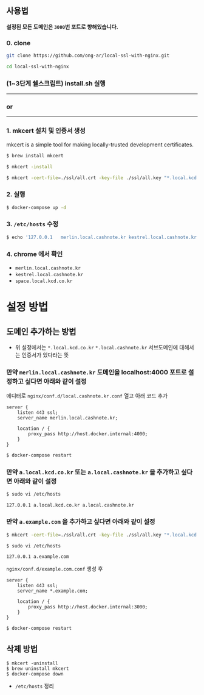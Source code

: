 ## 사용법

**설정된 모든 도메인은 `3000`번 포트로 향해있습니다.**

### 0. clone

```bash
git clone https://github.com/ong-ar/local-ssl-with-nginx.git

cd local-ssl-with-nginx
```

### (1~3단계 쉘스크립트) install.sh 실행

---

### or

---

### 1. mkcert 설치 및 인증서 생성

mkcert is a simple tool for making locally-trusted development certificates.

```bash
$ brew install mkcert

$ mkcert -install

$ mkcert -cert-file=./ssl/all.crt -key-file ./ssl/all.key "*.local.kcd.co.kr" "*.local.cashnote.kr"
```

### 2. 실행

```bash
$ docker-compose up -d
```

### 3. `/etc/hosts` 수정

```bash
$ echo '127.0.0.1   merlin.local.cashnote.kr kestrel.local.cashnote.kr space.local.kcd.co.kr' | sudo tee -a /etc/hosts
```

### 4. chrome 에서 확인

- `merlin.local.cashnote.kr`
- `kestrel.local.cashnote.kr`
- `space.local.kcd.co.kr`

# 설정 방법

## 도메인 추가하는 방법

- 위 설정에서는 `*.local.kcd.co.kr` `*.local.cashnote.kr` 서브도메인에 대해서는 인증서가 있다라는 뜻

### 만약 `merlin.local.cashnote.kr` 도메인을 localhost:4000 포트로 설정하고 싶다면 아래와 같이 설정

에디터로 `nginx/conf.d/local.cashnote.kr.conf` 열고 아래 코드 추가

```
server {
    listen 443 ssl;
    server_name merlin.local.cashnote.kr;

    location / {
        proxy_pass http://host.docker.internal:4000;
    }
}
```

```bash
$ docker-compose restart
```

### 만약 `a.local.kcd.co.kr` 또는 `a.local.cashnote.kr` 을 추가하고 싶다면 아래와 같이 설정

```bash
$ sudo vi /etc/hosts
```

```
127.0.0.1 a.local.kcd.co.kr a.local.cashnote.kr
```

### 만약 `a.example.com` 을 추가하고 싶다면 아래와 같이 설정

```bash
$ mkcert -cert-file=./ssl/all.crt -key-file ./ssl/all.key "*.local.kcd.co.kr" "*.local.cashnote.kr" "*.example.com"
```

```bash
$ sudo vi /etc/hosts
```

```
127.0.0.1 a.example.com
```

`nginx/conf.d/example.com.conf` 생성 후

```
server {
    listen 443 ssl;
    server_name *.example.com;

    location / {
        proxy_pass http://host.docker.internal:3000;
    }
}
```

```bash
$ docker-compose restart
```

## 삭제 방법

```
$ mkcert -uninstall
$ brew uninstall mkcert
$ docker-compose down
```

- `/etc/hosts` 정리
